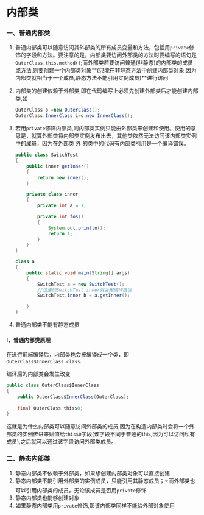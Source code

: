 # 内部类

### 一、普通内部类

1. 普通内部类可以随意访问其外部类的所有成员变量和方法，包括用`private`修饰的字段和方法。要注意的是，内部类要访问外部类的方法时要编写的语句是`OuterClass.this.method()`;而外部类若要访问普通(非静态)的内部类的成员或方法,则要创建一个内部类对象**(只能在非静态方法中创建内部类对象,因为内部类就相当于一个成员,静态方法不能引用实例成员)**进行访问

2. 内部类的创建依赖于外部类,即在代码编写上必须先创建外部类后才能创建内部类,如                                                 

   ```java
   OuterClass o =new OuterClass();
   OuterClass.InnerClass i=o.new InnerClass();
   ```
   
3. 若用`private`修饰内部类,则内部类实例只能由外部类来创建和使用。使用的意思是，就算外部类将内部类实例发布出去，其他类依然无法访问该内部类实例中的成员，因为在外部类 外 的类中的代码有内部类引用是一个编译错误。
   
   ```java
   public class SwitchTest
   {
       public inner getInner()
       {
           return new inner();
       }
   
       private class inner
       {
           private int a = 1;
   
           private int fos()
           {
               System.out.println();
               return 1;
           }
       }
   }
   
   class a
   {
       public static void main(String[] args)
       {
           SwitchTest a = new SwitchTest();
           //这里的SwitchTest.inner就会报编译错误
           SwitchTest.inner b = a.getInner();
   
       }
   }
   ```
   
   
   
4. 普通内部类不能有静态成员

#### Ⅰ、普通内部类原理

在进行前端编译后，内部类也会被编译成一个类，即`OuterClass$InnerClass.class`.

编译后的内部类会发生改变

```java
public class OuterClass$InnerClass
{
    public OuterClass$InnerClass(OuterClass);
    
    final OuterClass this$0;
}
```

这就是为什么内部类可以随意访问外部类的成员,因为在构造内部类时会将一个外部类的实例传进来赋值给`this$0`字段(该字段不同于普通的this,因为可以访问私有成员),之后就可以通过该字段访问外部类成员。

### 二、静态内部类

1. 静态内部类不依赖于外部类，如果想创建内部类对象可以直接创建
2. 静态内部类不能引用外部类的实例成员，只能引用其静态成员；⭐而外部类也可以引用内部类的成员，无论该成员是否用`private`修饰
3. 静态内部类也能够创建对象
4. 如果静态内部类用`private`修饰,那该内部类同样不能给外部对象使用
